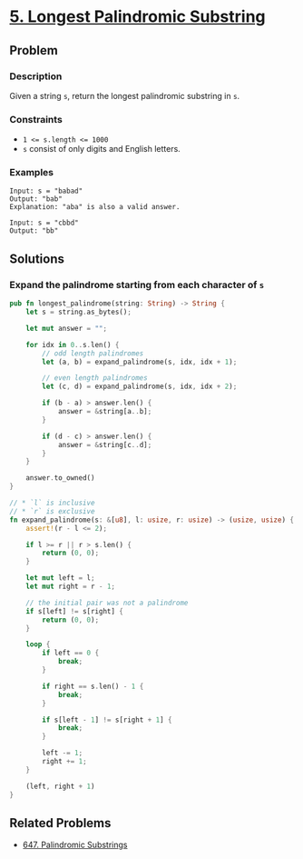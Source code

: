 # [5. Longest Palindromic Substring](https://leetcode.com/problems/longest-palindromic-substring/)

## Problem

### Description

Given a string `s`, return the longest palindromic substring in `s`.

### Constraints

* `1 <= s.length <= 1000`
* `s` consist of only digits and English letters.

### Examples

```text
Input: s = "babad"
Output: "bab"
Explanation: "aba" is also a valid answer.
```

```text
Input: s = "cbbd"
Output: "bb"
```

## Solutions

### Expand the palindrome starting from each character of `s`

```rust
pub fn longest_palindrome(string: String) -> String {
    let s = string.as_bytes();

    let mut answer = "";

    for idx in 0..s.len() {
        // odd length palindromes
        let (a, b) = expand_palindrome(s, idx, idx + 1);

        // even length palindromes
        let (c, d) = expand_palindrome(s, idx, idx + 2);

        if (b - a) > answer.len() {
            answer = &string[a..b];
        }

        if (d - c) > answer.len() {
            answer = &string[c..d];
        }
    }

    answer.to_owned()
}

// * `l` is inclusive
// * `r` is exclusive
fn expand_palindrome(s: &[u8], l: usize, r: usize) -> (usize, usize) {
    assert!(r - l <= 2);

    if l >= r || r > s.len() {
        return (0, 0);
    }

    let mut left = l;
    let mut right = r - 1;

    // the initial pair was not a palindrome
    if s[left] != s[right] {
        return (0, 0);
    }

    loop {
        if left == 0 {
            break;
        }

        if right == s.len() - 1 {
            break;
        }

        if s[left - 1] != s[right + 1] {
            break;
        }

        left -= 1;
        right += 1;
    }

    (left, right + 1)
}
```

## Related Problems

* [647. Palindromic Substrings](/leetcode/600%20-%20699/647%20-%20Palindromic%20Substrings.md)
